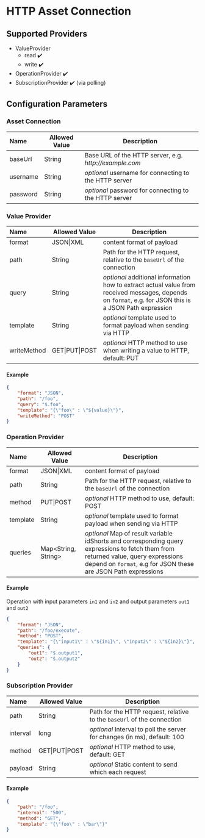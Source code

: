 # HTTP Asset Connection

## Supported Providers

-   ValueProvider
    -   read ✔️
	-   write ✔️
-   OperationProvider ✔️
-   SubscriptionProvider ✔️ (via polling)

## Configuration Parameters

### Asset Connection

| Name | Allowed Value | Description |
|:--| -- | -- |
| baseUrl | String | Base URL of the HTTP server, e.g. _http://example.com_ |
| username | String | _optional_ username for connecting to the HTTP server |
| password | String | _optional_ password for connecting to the HTTP server |

### Value Provider

| Name | Allowed Value | Description |
|:--| -- | -- |
| format | JSON\|XML | content format of payload |
| path | String | Path for the HTTP request, relative to the `baseUrl` of the connection |
| query | String | _optional_ additional information how to extract actual value from received messages, depends on `format`, e.g. for JSON this is a JSON Path expression
| template | String | _optional_ template used to format payload when sending via HTTP
| writeMethod | GET\|PUT\|POST | _optional_ HTTP method to use when writing a value to HTTP, default: PUT |

#### Example

```json
{
	"format": "JSON",
	"path": "/foo",
	"query": "$.foo",
	"template": "{\"foo\" : \"${value}\"}",
	"writeMethod": "POST"
}
```

### Operation Provider

| Name | Allowed Value | Description |
|:--| -- | -- |
| format | JSON\|XML | content format of payload |
| path | String | Path for the HTTP request, relative to the `baseUrl` of the connection |
| method | PUT\|POST | _optional_ HTTP method to use, default: POST |
| template | String | _optional_ template used to format payload when sending via HTTP
| queries | Map<String, String> | _optional_ Map of result variable idShorts and corresponding query expressions to fetch them from returned value, query expressions depend on `format`, e.g for JSON these are JSON Path expressions


#### Example

Operation with input parameters `in1` and `in2` and output parameters `out1` and `out2`

```json
{
	"format": "JSON",
	"path": "/foo/execute",
	"method": "POST",	
	"template": "{\"input1\" : \"${in1}\", \"input2\" : \"${in2}\"}",
	"queries": {
		"out1": "$.output1",
		"out2": "$.output2"
	}
}
```

### Subscription Provider

| Name | Allowed Value | Description |
|:--| -- | -- |
| path | String | Path for the HTTP request, relative to the `baseUrl` of the connection |
| interval | long | _optional_ Interval to poll the server for changes (in ms), default: 100
| method | GET\|PUT\|POST | _optional_ HTTP method to use, default: GET |
| payload | String | _optional_ Static content to send which each request |


#### Example

```json
{
	"path": "/foo",
	"interval": "500",
	"method": "GET",
	"template": "{\"foo\" : \"bar\"}"
}
```
